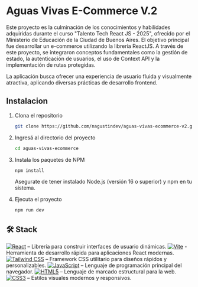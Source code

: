 
# Aguas Vivas E-Commerce V.2

Este proyecto es la culminación de los conocimientos y habilidades adquiridas durante el curso "Talento Tech React JS - 2025", ofrecido por el Ministerio de Educación de la Ciudad de Buenos Aires. El objetivo principal fue desarrollar un e-commerce utilizando la librería ReactJS. A través de este proyecto, se integraron conceptos fundamentales como la gestión de estado, la autenticación de usuarios, el uso de Context API y la implementación de rutas protegidas.

La aplicación busca ofrecer una experiencia de usuario fluida y visualmente atractiva, aplicando diversas prácticas de desarrollo frontend.



## Instalacion

1. Clona el repositorio

   ```sh
   git clone https://github.com/nagustindev/aguas-vivas-ecommerce-v2.git
   ```

2. Ingresá al directorio del proyecto

   ```sh
   cd aguas-vivas-ecommerce
   ```

3. Instala los paquetes de NPM

   ```sh
   npm install
   ```
   Asegurate de tener instalado Node.js (versión 16 o superior) y npm en tu sistema.

4. Ejecuta el proyecto

   ```sh
   npm run dev
   ```
## 🛠️ Stack

[![React][react-badge]][react-url] – Librería para construir interfaces de usuario dinámicas.
[![Vite][vite-badge]][vite-url] - Herramienta de desarrollo rápida para aplicaciones React modernas.
[![Tailwind CSS][tailwind-badge]][tailwind-url] – Framework CSS utilitario para diseños rápidos y personalizables.
[![JavaScript][js-badge]][js-url] – Lenguaje de programación principal del navegador.
[![HTML5][html-badge]][html-url] – Lenguaje de marcado estructural para la web.
[![CSS3][css-badge]][css-url] – Estilos visuales modernos y responsivos.


[react-url]: https://reactjs.org/
[vite-url]: https://vitejs.dev/
[tailwind-url]: https://tailwindcss.com/
[js-url]: https://developer.mozilla.org/docs/Web/JavaScript
[html-url]: https://developer.mozilla.org/docs/Web/HTML
[css-url]: https://developer.mozilla.org/docs/Web/CSS

[react-badge]: https://img.shields.io/badge/React-ffffff?style=for-the-badge&logo=react&logoColor=61DAFB
[vite-badge]: https://img.shields.io/badge/Vite-ffffff?style=for-the-badge&logo=vite&logoColor=646CFF
[tailwind-badge]: https://img.shields.io/badge/Tailwind-ffffff?style=for-the-badge&logo=tailwindcss&logoColor=38BDF8
[js-badge]: https://img.shields.io/badge/JavaScript-ffffff?style=for-the-badge&logo=javascript&logoColor=F7DF1E
[html-badge]: https://img.shields.io/badge/HTML5-ffffff?style=for-the-badge&logo=html5&logoColor=E34F26
[css-badge]: https://img.shields.io/badge/CSS3-ffffff?style=for-the-badge&logo=css3&logoColor=1572B6

